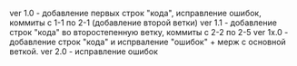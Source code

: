ver 1.0 - добавление первых строк "кода", исправление ошибок, коммиты с 1-1 по 2-1 (добавление второй ветки)
ver 1.1 - добавление строк "кода" во второстепенную ветку, коммиты с 2-2 по 2-5
ver 1x.0 - добавление строк "кода" и испрваление "ошибок" + мерж с основной веткой.
ver 2.0 - исправление ошибок
